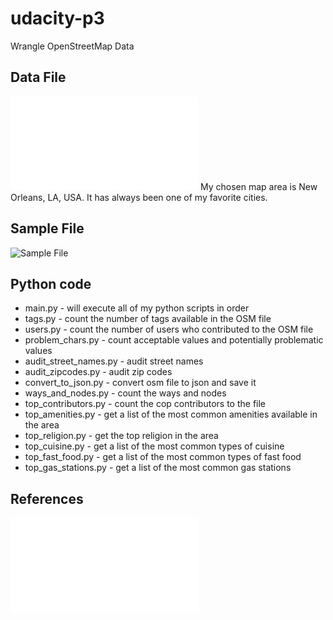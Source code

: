 # udacity-p3
Wrangle OpenStreetMap Data

## Data File
![New Orleans OSM](/map_file_link.txt)
My chosen map area is New Orleans, LA, USA.  It has always been one of my favorite cities.

## Sample File
![Sample File](/map/sample.osm)

## Python code
- main.py - will execute all of my python scripts in order
- tags.py - count the number of tags available in the OSM file
- users.py - count the number of users who contributed to the OSM file
- problem_chars.py - count acceptable values and potentially problematic values
- audit_street_names.py - audit street names
- audit_zipcodes.py - audit zip codes
- convert_to_json.py - convert osm file to json and save it
- ways_and_nodes.py - count the ways and nodes
- top_contributors.py - count the cop contributors to the file
- top_amenities.py - get a list of the most common amenities available in the area
- top_religion.py - get the top religion in the area
- top_cuisine.py - get a list of the most common types of cuisine
- top_fast_food.py - get a list of the most common types of fast food
- top_gas_stations.py - get a list of the most common gas stations

## References
![References](/references.txt)

